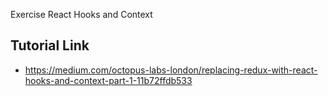 Exercise React Hooks and Context

## Tutorial Link
- https://medium.com/octopus-labs-london/replacing-redux-with-react-hooks-and-context-part-1-11b72ffdb533


